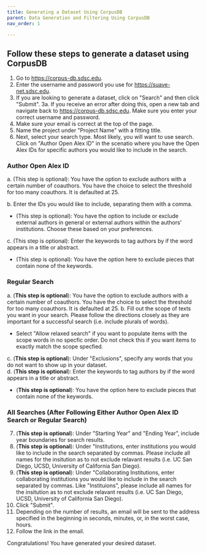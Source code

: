 ```yaml
---
title: Generating a Dataset Using CorpusDB
parent: Data Generation and Filtering Using CorpusDB
nav_order: 1

---
```


## Follow these steps to generate a dataset using CorpusDB

1. Go to https://corpus-db.sdsc.edu.
2. Enter the username and password you use for https://suave-net.sdsc.edu.
3. If you are looking to generate a dataset, click on "Search" and then click "Submit".
    3a. If you receive an error after doing this, open a new tab and navigate back to https://corpus-db.sdsc.edu. Make sure you enter your correct username and password.
4. Make sure your email is correct at the top of the page.
5. Name the project under "Project Name" with a fitting title.
6. Next, select your search type. Most likely, you will want to use search. Click on "Author Open Alex ID" in the scenatio where you have the Open Alex IDs for specific authors you would like to include in the search.

### Author Open Alex ID
a. (This step is optional): You have the option to exclude authors with a certain number of coauthors. You have the choice to select the threshold for too many coauthors. It is defaulted at 25.

b. Enter the IDs you would like to include, separating them with a comma.

   - (This step is optional): You have the option to include or exclude external authors in general or external authors within the authors' institutions. Choose these based on your preferences.

c. (This step is optional): Enter the keywords to tag authors by if the word appears in a title or abstract.

   - (This step is optional): You have the option here to exclude pieces that contain none of the keywords.


### Regular Search
a. (**This step is optional**): You have the option to exclude authors with a certain number of coauthors. You have the choice to select the threshold for too many coauthors. It is defaulted at 25.
b. Fill out the scope of texts you want in your search. Please follow the directions closely as they are important for a successful search (i.e. include plurals of words).

   - Select "Allow relaxed search" if you want to populate items with the scope words in no specfic order. Do not check this if you want items to exactly match the scope specfied.
    
c.  (**This step is optional**): Under "Exclusions", specify any words that you do not want to show up in your dataset.  
d.  (**This step is optional**): Enter the keywords to tag authors by if the word appears in a title or abstract.

   - (**This step is optional**): You have the option here to exclude pieces that contain none of the keywords.

### All Searches (After Following Either Author Open Alex ID Search or Regular Search)
7. (**This step is optional**): Under "Starting Year" and "Ending Year", include year boundaries for search results.
8. (**This step is optional**): Under "Institutions, enter institutions you would like to include in the search separated by commas. Please include all names for the insitution as to not exclude relavant results (i.e. UC San Diego, UCSD, University of California San Diego).
9. (**This step is optional**): Under "Collaborating Institutions, enter collaborating institutions you would like to include in the search separated by commas. Like "Instituions", please include all names for the insitution as to not exclude relavant results (i.e. UC San Diego, UCSD, University of California San Diego).
10. Click "Submit".
11. Depending on the number of results, an email will be sent to the address specified in the beginning in seconds, minutes, or, in the worst case, hours.
12. Follow the link in the email. 

Congratulations! You have generated your desired dataset.
